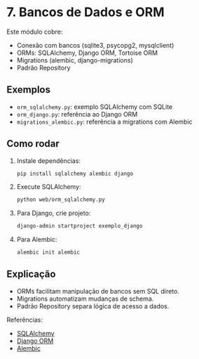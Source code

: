 # 7. Bancos de Dados e ORM

Este módulo cobre:
- Conexão com bancos (sqlite3, psycopg2, mysqlclient)
- ORMs: SQLAlchemy, Django ORM, Tortoise ORM
- Migrations (alembic, django-migrations)
- Padrão Repository

## Exemplos
- `orm_sqlalchemy.py`: exemplo SQLAlchemy com SQLite
- `orm_django.py`: referência ao Django ORM
- `migrations_alembic.py`: referência a migrations com Alembic

## Como rodar
1. Instale dependências:
   ```bash
   pip install sqlalchemy alembic django
   ```
2. Execute SQLAlchemy:
   ```bash
   python web/orm_sqlalchemy.py
   ```
3. Para Django, crie projeto:
   ```bash
   django-admin startproject exemplo_django
   ```
4. Para Alembic:
   ```bash
   alembic init alembic
   ```

## Explicação
- ORMs facilitam manipulação de bancos sem SQL direto.
- Migrations automatizam mudanças de schema.
- Padrão Repository separa lógica de acesso a dados.

Referências:
- [SQLAlchemy](https://www.sqlalchemy.org/)
- [Django ORM](https://docs.djangoproject.com/en/4.0/topics/db/models/)
- [Alembic](https://alembic.sqlalchemy.org/en/latest/)
